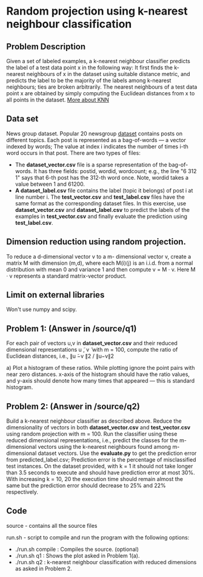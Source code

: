 # Random projection using k-nearest neighbour classification

## Problem Description
Given a set of labeled examples, a k-nearest neighbour classifier predicts the label of a test data point x in the following way: It first finds the k-nearest neighbours of x in the dataset using suitable distance metric, and predicts the label to be the majority of the labels among k-nearest neighbours; ties are broken arbitrarily. The nearest neighbours of a test data point x are obtained by simply computing the Euclidean distances from x to all points in the dataset. [More about KNN]( http://www.inf.ed.ac.uk/teaching/courses/iaml/2011/slides/knn.pdf)

## Data set
News group dataset. Popular 20 newsgroup [dataset](http://qwone.com/~jason/20Newsgroups/) contains posts on different topics. Each post is represented as a bag-of-words — a vector indexed by words; The value at index i indicates the number of times i-th word occurs in that post. There are two types of files:
* The **dataset_vector.csv** file is a sparse representation of the bag-of-words. It has three fields: postid, wordid, wordcount; e.g., the line "6 312 1" says that 6-th post has the 312-th word once. Note, wordid takes a value between 1 and 61200.
* **A dataset_label.csv** file contains the label (topic it belongs) of post i at line number i.
The **test_vector.csv** and **test_label.csv** files have the same format as the corresponding dataset files. In this exercise, use **dataset_vector.csv** and **dataset_label.csv** to predict the labels of the examples in **test_vector.csv** and finally evaluate the prediction using **test_label.csv**.

## Dimension reduction using random projection.
To reduce a d-dimensional vector v to a m- dimensional vector v, create a matrix M with dimension (m,d), where each M(i)(j) is an i.i.d. from a normal distribution with mean 0 and variance 1 and then compute v = M · v. Here M · v represents a standard matrix-vector product.

## Limit on external libraries
Won't use numpy and scipy.

## Problem 1: (Answer in /source/q1)
For each pair of vectors u,v in **dataset_vector.csv** and their reduced dimensional representations u ̃, v ̃ with m = 100, compute the ratio of Euclidean distances, i.e., ∥u ̃−v ̃∥2 / ∥u−v∥2

a) Plot a histogram of these ratios. While plotting ignore the point pairs with near zero distances. x-axis of the histogram should have the ratio values, and y-axis should denote how many times that appeared — this is standard histogram.

## Problem 2: (Answer in /source/q2)
Build a k-nearest neighbour classifier as described above. Reduce the dimensionality of vectors in both **dataset_vector.csv** and **test_vector.csv** using random projection with m = 100. Run the classifier using these reduced dimensional representations, i.e., predict the classes for the m-dimensional vectors using the k-nearest neighbours found among m-dimensional dataset vectors. Use the **evaluate.py** to get the prediction error from predicted_label.csv; Prediction error is the percentage of misclassified test instances. On the dataset provided, with k = 1 it should not take longer than 3.5 seconds to execute and should have prediction error at most 30%. With increasing k = 10, 20 the execution time should remain almost the same but the prediction error should decrease to 25% and 22% respectively.

## Code
source - contains all the source files

run.sh - script to compile and run the program with the following options: 
* ./run.sh compile : Compiles the source. (optional)
* ./run.sh q1 <m> <dataset vector>: Shows the plot asked in Problem 1(a).
* ./run.sh q2 <k> <m> <dataset vector> <dataset label> <test vector> <test label> :
k-nearest neighbour classification with reduced dimensions as asked in Problem 2.
